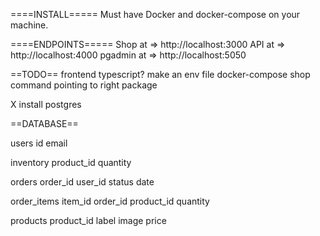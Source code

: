 ====INSTALL=====
Must have Docker and docker-compose on your machine.

====ENDPOINTS=====
Shop at => http://localhost:3000
API at => http://localhost:4000
pgadmin at => http://localhost:5050


==TODO==
frontend
typescript?
make an env file
docker-compose shop command pointing to right package

X install postgres

==DATABASE==

users
  id
  email

inventory
  product_id
  quantity

orders
  order_id
  user_id
  status
  date

order_items
  item_id
  order_id
  product_id
  quantity

products
  product_id
  label
  image
  price
